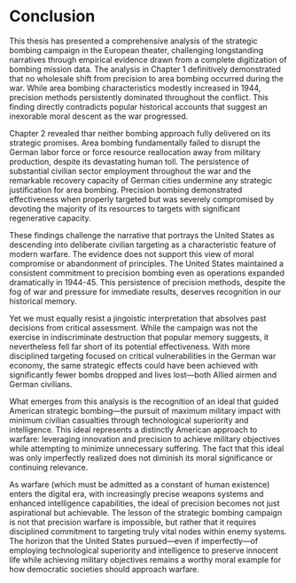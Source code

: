 # Conclusion

This thesis has presented a comprehensive analysis of the strategic bombing campaign in the European theater, challenging longstanding narratives through empirical evidence drawn from a complete digitization of bombing mission data. The analysis in Chapter 1 definitively demonstrated that no wholesale shift from precision to area bombing occurred during the war. While area bombing characteristics modestly increased in 1944, precision methods persistently dominated throughout the conflict. This finding directly contradicts popular historical accounts that suggest an inexorable moral descent as the war progressed.

Chapter 2 revealed thar neither bombing approach fully delivered on its strategic promises. Area bombing fundamentally failed to disrupt the German labor force or force resource reallocation away from military production, despite its devastating human toll. The persistence of substantial civilian sector employment throughout the war and the remarkable recovery capacity of German cities undermine any strategic justification for area bombing. Precision bombing demonstrated effectiveness when properly targeted but was severely compromised by devoting the majority of its resources to targets with significant regenerative capacity.

These findings challenge the narrative that portrays the United States as descending into deliberate civilian targeting as a characteristic feature of modern warfare. The evidence does not support this view of moral compromise or abandonment of principles. The United States maintained a consistent commitment to precision bombing even as operations expanded dramatically in 1944-45. This persistence of precision methods, despite the fog of war and pressure for immediate results, deserves recognition in our historical memory.

Yet we must equally resist a jingoistic interpretation that absolves past decisions from critical assessment. While the campaign was not the exercise in indiscriminate destruction that popular memory suggests, it nevertheless fell far short of its potential effectiveness. With more disciplined targeting focused on critical vulnerabilities in the German war economy, the same strategic effects could have been achieved with significantly fewer bombs dropped and lives lost—both Allied airmen and German civilians.

What emerges from this analysis is the recognition of an ideal that guided American strategic bombing—the pursuit of maximum military impact with minimum civilian casualties through technological superiority and intelligence. This ideal represents a distinctly American approach to warfare: leveraging innovation and precision to achieve military objectives while attempting to minimize unnecessary suffering. The fact that this ideal was only imperfectly realized does not diminish its moral significance or continuing relevance.

As warfare (which must be admitted as a constant of human existence) enters the digital era, with increasingly precise weapons systems and enhanced intelligence capabilities, the ideal of precision becomes not just aspirational but achievable. The lesson of the strategic bombing campaign is not that precision warfare is impossible, but rather that it requires disciplined commitment to targeting truly vital nodes within enemy systems. The horizon that the United States pursued—even if imperfectly—of employing technological superiority and intelligence to preserve innocent life while achieving military objectives remains a worthy moral example for how democratic societies should approach warfare.
